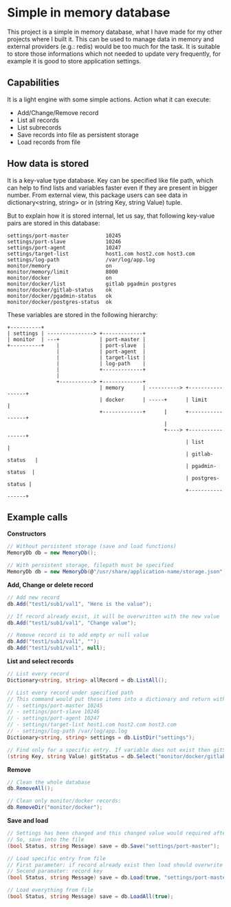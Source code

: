 # Simple in memory database 

This project is a simple in memory database, what I have made for my other projects where I built it. This can be used to manage data in memory and external providers (e.g.: redis) would be too much for the task. It is suitable to store those informations which not needed to update very frequently, for example it is good to store application settings.

## Capabilities

It is a light engine with some simple actions. Action what it can execute:
- Add/Change/Remove record
- List all records
- List subrecords
- Save records into file as persistent storage
- Load records from file

## How data is stored

It is a key-value type database. Key can be specified like file path, which can help to find lists and variables faster even if they are present in bigger number. From external view, this package users can see data in dictionary<string, string> or in (string Key, string Value) tuple.

But to explain how it is stored internal, let us say, that following key-value pairs are stored in this database:
```
settings/port-master            10245
settings/port-slave             10246
settings/port-agent             10247
settings/target-list            host1.com host2.com host3.com
settings/log-path               /var/log/app.log
monitor/memory                  on
monitor/memory/limit            8000
monitor/docker                  on
monitor/docker/list             gitlab pgadmin postgres
monitor/docker/gitlab-status    ok
monitor/docker/pgadmin-status   ok
monitor/docker/postgres-status  ok
```
These variables are stored in the following hierarchy:
```
+----------+
| settings | ---------------> +-------------+
| monitor  | ---+             | port-master |
+----------+    |             | port-slave  |
                |             | port-agent  |
                |             | target-list |
                |             | log-path    |
                |             +-------------+
                |
                +-----------> +-------------+
                              | memory      | ----------> +-----------------+
                              | docker      | -----+      | limit           |
                              +-------------+      |      +-----------------+
                                                   |
                                                   +----> +-----------------+
                                                          | list            |
                                                          | gitlab-status   |
                                                          | pgadmin-status  |
                                                          | postgres-status |
                                                          +-----------------+
```

## Example calls

**Constructors**
```cs
// Without persistent storage (save and load functions)
MemoryDb db = new MemoryDb();

// With persistent storage, filepath must be specified
MemoryDb db = new MemoryDb(@"/usr/share/application-name/storage.json");
```

**Add, Change or delete record**
```cs
// Add new record
db.Add("test1/sub1/val1", "Here is the value");

// If record already exist, it will be overwritten with the new value
db.Add("test1/sub1/val1", "Change value");

// Remove record is to add empty or null value
db.Add("test1/sub1/val1", "");
db.Add("test1/sub1/val1", null);
```

**List and select records**
```cs
// List every record
Dictionary<string, string> allRecord = db.ListAll();

// List every record under specified path
// This command would put these items into a dictionary and return with it:
// - settings/port-master 10245
// - settings/port-slave 10246
// - settings/port-agent 10247
// - settings/target-list host1.com host2.com host3.com
// - settings/log-path /var/log/app.log
Dictionary<string, string> settings = db.ListDir("settings");

// Find only for a specific entry. If variable does not exist then gitStatus.Value is null
(string Key, string Value) gitStatus = db.Select("monitor/docker/gitlab-status");
```

**Remove**
```cs
// Clean the whole database
db.RemoveAll();

// Clean only monitor/docker records:
db.RemoveDir("monitor/docker");
```

**Save and load**
```cs
// Settings has been changed and this changed value would required after a restart too
// So, save into the file
(bool Status, string Message) save = db.Save("settings/port-master");

// Load specific entry from file
// First parameter: if record already exist then load should overwrite it?
// Second paramater: record key
(bool Status, string Message) save = db.Load(true, "settings/port-master");

// Load everything from file
(bool Status, string Message) save = db.LoadAll(true);


```

